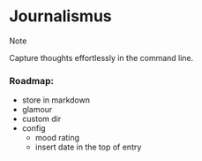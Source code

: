 # Journalismus
> [!NOTE]
> Capture thoughts effortlessly in the command line.

### Roadmap:
- store in markdown
- glamour
- custom dir
- config
    - mood rating
    - insert date in the top of entry